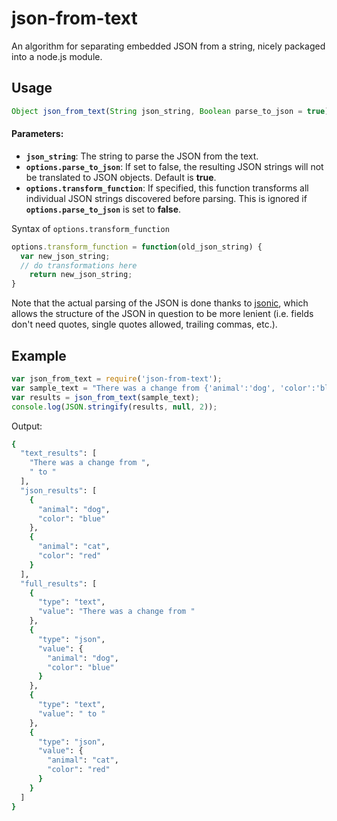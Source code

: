# json-from-text
An algorithm for separating embedded JSON from a string, nicely packaged into a node.js module.

## Usage
```javascript
Object json_from_text(String json_string, Boolean parse_to_json = true)
```

#### Parameters:
* **`json_string`**: The string to parse the JSON from the text.
* **`options.parse_to_json`**: If set to false, the resulting JSON strings will not be translated to JSON objects. Default is **true**.
* **`options.transform_function`**: If specified, this function transforms all individual JSON strings discovered before parsing. This is ignored if **`options.parse_to_json`** is set to **false**.

Syntax of `options.transform_function`
```javascript
options.transform_function = function(old_json_string) {
  var new_json_string;
  // do transformations here
    return new_json_string;
}
```

Note that the actual parsing of the JSON is done thanks to [jsonic](https://github.com/rjrodger/jsonic), which allows the structure of the JSON in question to be more lenient (i.e. fields don't need quotes, single quotes allowed, trailing commas, etc.).

## Example
```javascript
var json_from_text = require('json-from-text');
var sample_text = "There was a change from {'animal':'dog', 'color':'blue'} to {'animal':'cat', 'color':'red'}'";
var results = json_from_text(sample_text);
console.log(JSON.stringify(results, null, 2));
```

Output:
```bash
{
  "text_results": [
    "There was a change from ",
    " to "
  ],
  "json_results": [
    {
      "animal": "dog",
      "color": "blue"
    },
    {
      "animal": "cat",
      "color": "red"
    }
  ],
  "full_results": [
    {
      "type": "text",
      "value": "There was a change from "
    },
    {
      "type": "json",
      "value": {
        "animal": "dog",
        "color": "blue"
      }
    },
    {
      "type": "text",
      "value": " to "
    },
    {
      "type": "json",
      "value": {
        "animal": "cat",
        "color": "red"
      }
    }
  ]
}
```